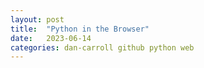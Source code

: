 ```yaml
---
layout: post
title:  "Python in the Browser"
date:   2023-06-14
categories: dan-carroll github python web
---
```

